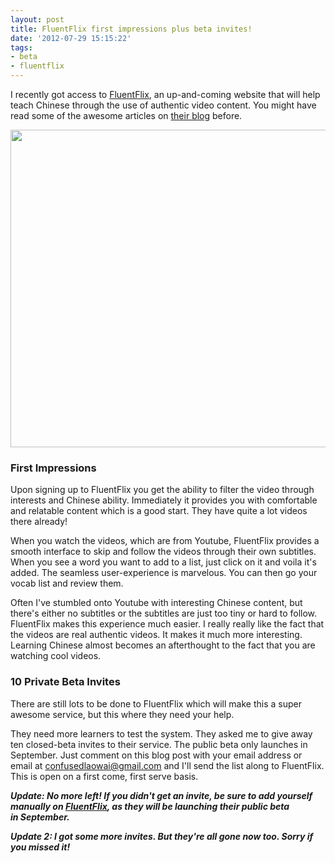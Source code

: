 ```yaml
---
layout: post
title: FluentFlix first impressions plus beta invites!
date: '2012-07-29 15:15:22'
tags:
- beta
- fluentflix
---
```


I recently got access to <a href="http://fluentflix.com">FluentFlix</a>, an up-and-coming website that will help teach Chinese through the use of authentic video content. You might have read some of the awesome articles on <a href="http://fluentflix.com/blog">their blog</a> before.

<a href="http://res.cloudinary.com/daxztt3th/image/upload/v1412837178/Screen-Shot-2012-07-29-at-3_42_00-PM_nopg0g.png"><img class="aligncenter size-full wp-image-1122" title="FluentFlix" src="http://res.cloudinary.com/daxztt3th/image/upload/v1412837178/Screen-Shot-2012-07-29-at-3_42_00-PM_nopg0g.png" alt="" width="652" height="508" /></a>
<h3>First Impressions</h3>
Upon signing up to FluentFlix you get the ability to filter the video through interests and Chinese ability. Immediately it provides you with comfortable and relatable content which is a good start. They have quite a lot videos there already!

When you watch the videos, which are from Youtube, FluentFlix provides a smooth interface to skip and follow the videos through their own subtitles. When you see a word you want to add to a list, just click on it and voila it's added. The seamless user-experience is marvelous. You can then go your vocab list and review them.

Often I've stumbled onto Youtube with interesting Chinese content, but there's either no subtitles or the subtitles are just too tiny or hard to follow. FluentFlix makes this experience much easier. I really really like the fact that the videos are real authentic videos. It makes it much more interesting. Learning Chinese almost becomes an afterthought to the fact that you are watching cool videos.
<h3>10 Private Beta Invites</h3>
There are still lots to be done to FluentFlix which will make this a super awesome service, but this where they need your help.

They need more learners to test the system. They asked me to give away ten closed-beta invites to their service. The public beta only launches in September. Just comment on this blog post with your email address or email at confusedlaowai@gmail.com and I'll send the list along to FluentFlix. This is open on a first come, first serve basis.

<em><strong>Update: No more left! If you didn't get an invite, be sure to add yourself manually on <a href="http://fluentflix.com">FluentFlix</a>, as they will be launching their public beta in September.</strong></em>

<em><strong>Update 2: I got some more invites. But they're all gone now too. Sorry if you missed it!</strong></em>